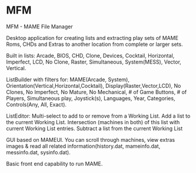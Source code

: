# MFM
MFM - MAME File Manager

Desktop application for creating lists and extracting play sets of MAME Roms, CHDs and Extras to another location from complete or larger sets.

Built in lists: Arcade, BIOS, CHD, Clone, Devices, Cocktail, Horizontal, Imperfect, LCD, No Clone, Raster, Simultaneous, System(MESS), Vector, Vertical.

ListBuilder with filters for: MAME(Arcade, System), Orientation(Vertical,Horizontal,Cocktail), Display(Raster,Vector,LCD), No Clones, No Imperfect, No Mature, No Mechanical, # of Game Buttons, # of Players, Simultaneous play, Joystick(s), Languages, Year, Categories, Controls(Any, All, Exact).

ListEditor: Multi-select to add to or remove from a Working List. Add a list to the current Working List. Intersection (machines in both) of this list with current Working List entries. Subtract a list from the current Working List 

GUI based on MAMEUI. You can scroll through machines, view extras images & read all related information(history.dat, mameinfo.dat, messinfo.dat, sysinfo.dat).

Basic front end capability to run MAME.
